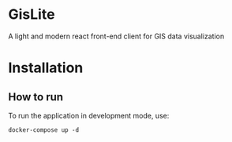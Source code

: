 # GisLite
A light and modern react front-end client for GIS data visualization

# Installation

## How to run

To run the application in development mode, use:
```
docker-compose up -d
```
